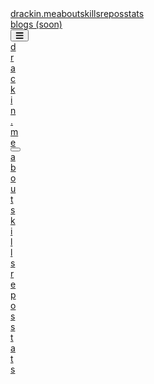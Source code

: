 <head><meta charset="utf-8"><title>Drackin</title><link rel="icon" href="https://avatars.githubusercontent.com/u/78258229?v=4"><meta name="theme-color" content="#3b82f6"><meta name="author" content="Drackin Best"><meta content="https://i.imgur.com/qDSu23l.jpg" property="og:image"><meta name="viewport" content="width=device-width, initial-scale=1.0"><meta content="Drackin's Website" property="og:title"><meta content="drackin.me" property="og:site_name"><meta name="twitter:card" content="summary_large_image"><meta name="description" content="Hello! I'm Drackin. I'm a Developer &amp; Violinist &amp; Athlete. This is My Personal Website. I Love Coding."><meta content="Hello! I'm Drackin. I'm a Developer &amp; Violinist &amp; Athlete. This is My Personal Website. I Love Coding." property="og:description"><meta name="keywords" content="Drackin, drackin, drackin best, Drackin Best, github drackin, ess, portfolio, developer, blog drackin, drackin blog, blog, ess web, drackin website, drackin site, drackin me, drackin.me"><meta name="next-head-count" content="13"><link rel="preload" href="/_next/static/css/8413ec75eedcf466.css" as="style"><link rel="stylesheet" href="/_next/static/css/8413ec75eedcf466.css" data-n-g=""><noscript data-n-css=""></noscript><script defer="" nomodule="" src="/_next/static/chunks/polyfills-c67a75d1b6f99dc8.js"></script><script src="/_next/static/chunks/webpack-59c5c889f52620d6.js" defer=""></script><script src="/_next/static/chunks/framework-ca7c00cca7c6789b.js" defer=""></script><script src="/_next/static/chunks/main-22dd49eb82a9a718.js" defer=""></script><script src="/_next/static/chunks/pages/_app-5b75fbefbe7c33de.js" defer=""></script><script src="/_next/static/chunks/pages/index-579031390db6c089.js" defer=""></script><script src="/_next/static/5AjccABOhwVskstc7VvVA/_buildManifest.js" defer=""></script><script src="/_next/static/5AjccABOhwVskstc7VvVA/_ssgManifest.js" defer=""></script><style type="text/css" id="operaUserStyle"></style><link as="script" rel="prefetch" href="/_next/static/chunks/f444cf54-006c5cc4b822a501.js"><link as="script" rel="prefetch" href="/_next/static/chunks/pages/skills-287926a75439db55.js"><link as="script" rel="prefetch" href="/_next/static/chunks/905-2479496af058e380.js"><link as="script" rel="prefetch" href="/_next/static/chunks/pages/repositories-b0bb4d5fa56fa60f.js"><link as="script" rel="prefetch" href="/_next/static/chunks/96369b2f-b91716ee486df81b.js"><link as="script" rel="prefetch" href="/_next/static/chunks/553-57f4f8d54e2a6864.js"><link as="script" rel="prefetch" href="/_next/static/chunks/pages/stats-ebf67fa50d835b0f.js"></head>
<body><div id="__next"><div class="w-full h-screen flex flex-col justify-"><nav class="w-full h-10 border-b border-gray-800 flex items-center justify-between font-fira text-[#607B96]"><div class="flex items-center text-sm h-full"><a class="border-r mobile:border-none pl-5 w-56 text-sm border-gray-800 h-full flex items-center transition duration-200 hover:text-white hover:border-b-2 hover:border-b-orange-500" href="/">drackin.me</a><a class="border-r border-gray-800 mobile:hidden px-7 h-full flex items-center justify-center text-white border-b-2 border-b-orange-500 transition duration-200" href="/">about</a><a class="border-r border-gray-800 mobile:hidden px-7 h-full flex items-center justify-center hover:border-b-2 hover:border-b-blue-500 hover:text-white transition duration-200" href="/skills">skills</a><a class="border-r border-gray-800 mobile:hidden px-7 h-full flex items-center justify-center hover:border-b-2 hover:border-b-blue-500 hover:text-white transition duration-200" href="/repositories">repos</a><a class="border-r border-gray-800 mobile:hidden px-7 h-full flex items-center justify-center hover:border-b-2 hover:border-b-blue-500 hover:text-white transition duration-200" href="/stats">stats</a></div><div class="flex w-44 items-center mobile:hidden text-sm h-full border-l justify-center border-gray-800 "><a href="https://blogs.drackin.me" class="h-full w-full flex items-center hover:border-b-2 hover:border-b-blue-500 justify-center hover:text-white transition duration-200">blogs (soon)</a></div><button class="hidden mobile:flex p-5 h-full items-center"><svg stroke="currentColor" fill="currentColor" stroke-width="0" viewBox="0 0 448 512" height="1em" width="1em" xmlns="http://www.w3.org/2000/svg"><path d="M16 132h416c8.837 0 16-7.163 16-16V76c0-8.837-7.163-16-16-16H16C7.163 60 0 67.163 0 76v40c0 8.837 7.163 16 16 16zm0 160h416c8.837 0 16-7.163 16-16v-40c0-8.837-7.163-16-16-16H16c-8.837 0-16 7.163-16 16v40c0 8.837 7.163 16 16 16zm0 160h416c8.837 0 16-7.163 16-16v-40c0-8.837-7.163-16-16-16H16c-8.837 0-16 7.163-16 16v40c0 8.837 7.163 16 16 16z"></path></svg></button><nav class="fixed top-0 right-0 h-full w-full backdrop-blur-xl" style="width:0%"><div class="h-10 flex w-full border-b border-gray-800 items-center justify-between"><a class="px-5 text-sm h-full flex items-center transition duration-200 hover:text-white" href="/">drackin.me</a><button class="flex p-5 h-full items-center"><svg stroke="currentColor" fill="currentColor" stroke-width="0" viewBox="0 0 352 512" height="1em" width="1em" xmlns="http://www.w3.org/2000/svg"><path d="M242.72 256l100.07-100.07c12.28-12.28 12.28-32.19 0-44.48l-22.24-22.24c-12.28-12.28-32.19-12.28-44.48 0L176 189.28 75.93 89.21c-12.28-12.28-32.19-12.28-44.48 0L9.21 111.45c-12.28 12.28-12.28 32.19 0 44.48L109.28 256 9.21 356.07c-12.28 12.28-12.28 32.19 0 44.48l22.24 22.24c12.28 12.28 32.2 12.28 44.48 0L176 322.72l100.07 100.07c12.28 12.28 32.2 12.28 44.48 0l22.24-22.24c12.28-12.28 12.28-32.19 0-44.48L242.72 256z"></path></svg></button></div><div class="flex flex-col text-base w-full text-white" style="height:calc(100% - 5rem)"><a class="border-b border-l-2 h-[7.5%] border-gray-800 pl-5 w-full flex items-center border-l-orange-500 hover:text-white transition duration-200" href="/">about</a><a class="border-b hover:border-l-2 h-[7.5%] border-b-gray-800 pl-5 w-full flex items-center hover:border-l-blue-500 hover:text-white transition duration-200" href="/skills">skills</a><a class="border-b hover:border-l-2 h-[7.5%] border-b-gray-800 pl-5 w-full flex items-center hover:border-l-blue-500 hover:text-white transition duration-200" href="/repositories">repos</a><a class="border-b hover:border-l-2 h-[7.5%] border-b-gray-800 pl-5 w-full flex items-center hover:border-l-blue-500 hover:text-white transition duration-200" href="/stats">stats</a></div><div class="h-10 flex w-full border-t border-gray-800 items-center justify-between"><a href="https://twitter.com/s_gmss35" class="w-[25%] flex justify-center border-l border-gray-800 h-full items-center"><svg stroke="currentColor" fill="currentColor" stroke-width="0" viewBox="0 0 512 512" height="1em" width="1em" xmlns="http://www.w3.org/2000/svg"><path d="M459.37 151.716c.325 4.548.325 9.097.325 13.645 0 138.72-105.583 298.558-298.558 298.558-59.452 0-114.68-17.219-161.137-47.106 8.447.974 16.568 1.299 25.34 1.299 49.055 0 94.213-16.568 130.274-44.832-46.132-.975-84.792-31.188-98.112-72.772 6.498.974 12.995 1.624 19.818 1.624 9.421 0 18.843-1.3 27.614-3.573-48.081-9.747-84.143-51.98-84.143-102.985v-1.299c13.969 7.797 30.214 12.67 47.431 13.319-28.264-18.843-46.781-51.005-46.781-87.391 0-19.492 5.197-37.36 14.294-52.954 51.655 63.675 129.3 105.258 216.365 109.807-1.624-7.797-2.599-15.918-2.599-24.04 0-57.828 46.782-104.934 104.934-104.934 30.213 0 57.502 12.67 76.67 33.137 23.715-4.548 46.456-13.32 66.599-25.34-7.798 24.366-24.366 44.833-46.132 57.827 21.117-2.273 41.584-8.122 60.426-16.243-14.292 20.791-32.161 39.308-52.628 54.253z"></path></svg></a><a href="https://instagram.com/9gmss" class="w-[25%] flex justify-center border-l border-gray-800 h-full items-center"><svg stroke="currentColor" fill="currentColor" stroke-width="0" viewBox="0 0 448 512" height="1em" width="1em" xmlns="http://www.w3.org/2000/svg"><path d="M224.1 141c-63.6 0-114.9 51.3-114.9 114.9s51.3 114.9 114.9 114.9S339 319.5 339 255.9 287.7 141 224.1 141zm0 189.6c-41.1 0-74.7-33.5-74.7-74.7s33.5-74.7 74.7-74.7 74.7 33.5 74.7 74.7-33.6 74.7-74.7 74.7zm146.4-194.3c0 14.9-12 26.8-26.8 26.8-14.9 0-26.8-12-26.8-26.8s12-26.8 26.8-26.8 26.8 12 26.8 26.8zm76.1 27.2c-1.7-35.9-9.9-67.7-36.2-93.9-26.2-26.2-58-34.4-93.9-36.2-37-2.1-147.9-2.1-184.9 0-35.8 1.7-67.6 9.9-93.9 36.1s-34.4 58-36.2 93.9c-2.1 37-2.1 147.9 0 184.9 1.7 35.9 9.9 67.7 36.2 93.9s58 34.4 93.9 36.2c37 2.1 147.9 2.1 184.9 0 35.9-1.7 67.7-9.9 93.9-36.2 26.2-26.2 34.4-58 36.2-93.9 2.1-37 2.1-147.8 0-184.8zM398.8 388c-7.8 19.6-22.9 34.7-42.6 42.6-29.5 11.7-99.5 9-132.1 9s-102.7 2.6-132.1-9c-19.6-7.8-34.7-22.9-42.6-42.6-11.7-29.5-9-99.5-9-132.1s-2.6-102.7 9-132.1c7.8-19.6 22.9-34.7 42.6-42.6 29.5-11.7 99.5-9 132.1-9s102.7-2.6 132.1 9c19.6 7.8 34.7 22.9 42.6 42.6 11.7 29.5 9 99.5 9 132.1s2.7 102.7-9 132.1z"></path></svg></a><a href="https://linkedin.com/in/drackin" class="w-[25%] flex justify-center border-l border-gray-800 h-full items-center"><svg stroke="currentColor" fill="currentColor" stroke-width="0" viewBox="0 0 448 512" height="1em" width="1em" xmlns="http://www.w3.org/2000/svg"><path d="M416 32H31.9C14.3 32 0 46.5 0 64.3v383.4C0 465.5 14.3 480 31.9 480H416c17.6 0 32-14.5 32-32.3V64.3c0-17.8-14.4-32.3-32-32.3zM135.4 416H69V202.2h66.5V416zm-33.2-243c-21.3 0-38.5-17.3-38.5-38.5S80.9 96 102.2 96c21.2 0 38.5 17.3 38.5 38.5 0 21.3-17.2 38.5-38.5 38.5zm282.1 243h-66.4V312c0-24.8-.5-56.7-34.5-56.7-34.6 0-39.9 27-39.9 54.9V416h-66.4V202.2h63.7v29.2h.9c8.9-16.8 30.6-34.5 62.9-34.5 67.2 0 79.7 44.3 79.7 101.9V416z"></path></svg></a><a href="https://discord.com/users/607507574018801664" class="w-[25%] flex justify-center border-l border-gray-800 h-full items-center"><svg stroke="currentColor" fill="currentColor" stroke-width="0" viewBox="0 0 640 512" height="1em" width="1em" xmlns="http://www.w3.org/2000/svg"><path d="M524.531,69.836a1.5,1.5,0,0,0-.764-.7A485.065,485.065,0,0,0,404.081,32.03a1.816,1.816,0,0,0-1.923.91,337.461,337.461,0,0,0-14.9,30.6,447.848,447.848,0,0,0-134.426,0,309.541,309.541,0,0,0-15.135-30.6,1.89,1.89,0,0,0-1.924-.91A483.689,483.689,0,0,0,116.085,69.137a1.712,1.712,0,0,0-.788.676C39.068,183.651,18.186,294.69,28.43,404.354a2.016,2.016,0,0,0,.765,1.375A487.666,487.666,0,0,0,176.02,479.918a1.9,1.9,0,0,0,2.063-.676A348.2,348.2,0,0,0,208.12,430.4a1.86,1.86,0,0,0-1.019-2.588,321.173,321.173,0,0,1-45.868-21.853,1.885,1.885,0,0,1-.185-3.126c3.082-2.309,6.166-4.711,9.109-7.137a1.819,1.819,0,0,1,1.9-.256c96.229,43.917,200.41,43.917,295.5,0a1.812,1.812,0,0,1,1.924.233c2.944,2.426,6.027,4.851,9.132,7.16a1.884,1.884,0,0,1-.162,3.126,301.407,301.407,0,0,1-45.89,21.83,1.875,1.875,0,0,0-1,2.611,391.055,391.055,0,0,0,30.014,48.815,1.864,1.864,0,0,0,2.063.7A486.048,486.048,0,0,0,610.7,405.729a1.882,1.882,0,0,0,.765-1.352C623.729,277.594,590.933,167.465,524.531,69.836ZM222.491,337.58c-28.972,0-52.844-26.587-52.844-59.239S193.056,219.1,222.491,219.1c29.665,0,53.306,26.82,52.843,59.239C275.334,310.993,251.924,337.58,222.491,337.58Zm195.38,0c-28.971,0-52.843-26.587-52.843-59.239S388.437,219.1,417.871,219.1c29.667,0,53.307,26.82,52.844,59.239C470.715,310.993,447.538,337.58,417.871,337.58Z"></path></svg></a><a href="mailto:contact@drackin.me" class="w-[25%] flex justify-center border-l border-gray-800 h-full items-center"><svg stroke="currentColor" fill="currentColor" stroke-width="0" viewBox="0 0 512 512" height="1em" width="1em" xmlns="http://www.w3.org/2000/svg"><path d="M464 64H48C21.49 64 0 85.49 0 112v288c0 26.51 21.49 48 48 48h416c26.51 0 48-21.49 48-48V112c0-26.51-21.49-48-48-48zm0 48v40.805c-22.422 18.259-58.168 46.651-134.587 106.49-16.841 13.247-50.201 45.072-73.413 44.701-23.208.375-56.579-31.459-73.413-44.701C106.18 199.465 70.425 171.067 48 152.805V112h416zM48 400V214.398c22.914 18.251 55.409 43.862 104.938 82.646 21.857 17.205 60.134 55.186 103.062 54.955 42.717.231 80.509-37.199 103.053-54.947 49.528-38.783 82.032-64.401 104.947-82.653V400H48z"></path></svg></a></div></nav></nav><main id="mn" style="height: calc(100% - 5rem); opacity: 1;"><div class="w-full h-full"><div class="w-full h-full flex text-white justify-center"><div class="flex flex-col mobile:w-full w-[70%] rounded-xl items-center justify-center space-x-5 space-y-3 h-full"><div class="flex w-full rounded-xl items-center mobile:justify-center mobile:flex-col-reverse mobile:text-center justify-evenly space-x-5 mobile:space-x-0 mobile:space-y-3"><div class="h-[60%] flex flex-col justify-center space-y-4 mobile:pt-3"><p class="ftext-gray-300">Hi Everybody! I am</p><h1 class="text-5xl mobile:text-4xl">Drackin</h1><p class="text-blue-400 text-2xl">&gt; $ whoami</p><p class="w-96 text-sm mobile:w-60 mobile:text-left">
                            I'm 16 Years Old Full-Stack Developer. I am High School
                            Student and I Live in Izmir/Turkey. My hobbies are playing the violin and guitar, sports and programming.
                        </p></div><img src="https://avatars.githubusercontent.com/u/78258229?v=4" alt="Drackin's Avatar" class="w-[20rem] h-[20rem] mobile:w-60 mobile:h-60 rounded-xl"></div></div></div></div></main><footer class="mobile:hidden z-[99] w-full h-10 border-t border-gray-800 flex justify-between items-center font-fira text-[#607B96]"><aside class="flex h-full"><p class="border-r text-sm border-gray-800 h-full flex items-center justify-center px-10">i am here:</p><div class="flex items-center text-sm h-full"><a href="https://twitter.com/s_gmss35" rel="noreferrer" target="_blank" class="border-r border-gray-800 px-7 h-full flex items-center hover:border-b-2 hover:border-b-orange-500 justify-center hover:text-white transition duration-200"><svg stroke="currentColor" fill="currentColor" stroke-width="0" viewBox="0 0 512 512" height="1em" width="1em" xmlns="http://www.w3.org/2000/svg"><path d="M459.37 151.716c.325 4.548.325 9.097.325 13.645 0 138.72-105.583 298.558-298.558 298.558-59.452 0-114.68-17.219-161.137-47.106 8.447.974 16.568 1.299 25.34 1.299 49.055 0 94.213-16.568 130.274-44.832-46.132-.975-84.792-31.188-98.112-72.772 6.498.974 12.995 1.624 19.818 1.624 9.421 0 18.843-1.3 27.614-3.573-48.081-9.747-84.143-51.98-84.143-102.985v-1.299c13.969 7.797 30.214 12.67 47.431 13.319-28.264-18.843-46.781-51.005-46.781-87.391 0-19.492 5.197-37.36 14.294-52.954 51.655 63.675 129.3 105.258 216.365 109.807-1.624-7.797-2.599-15.918-2.599-24.04 0-57.828 46.782-104.934 104.934-104.934 30.213 0 57.502 12.67 76.67 33.137 23.715-4.548 46.456-13.32 66.599-25.34-7.798 24.366-24.366 44.833-46.132 57.827 21.117-2.273 41.584-8.122 60.426-16.243-14.292 20.791-32.161 39.308-52.628 54.253z"></path></svg></a><a href="https://instagram.com/9gmss" rel="noreferrer" target="_blank" class="border-r border-gray-800 px-7 h-full flex items-center hover:border-b-2 hover:border-b-orange-500 justify-center hover:text-white transition duration-200"><svg stroke="currentColor" fill="currentColor" stroke-width="0" viewBox="0 0 448 512" height="1em" width="1em" xmlns="http://www.w3.org/2000/svg"><path d="M224.1 141c-63.6 0-114.9 51.3-114.9 114.9s51.3 114.9 114.9 114.9S339 319.5 339 255.9 287.7 141 224.1 141zm0 189.6c-41.1 0-74.7-33.5-74.7-74.7s33.5-74.7 74.7-74.7 74.7 33.5 74.7 74.7-33.6 74.7-74.7 74.7zm146.4-194.3c0 14.9-12 26.8-26.8 26.8-14.9 0-26.8-12-26.8-26.8s12-26.8 26.8-26.8 26.8 12 26.8 26.8zm76.1 27.2c-1.7-35.9-9.9-67.7-36.2-93.9-26.2-26.2-58-34.4-93.9-36.2-37-2.1-147.9-2.1-184.9 0-35.8 1.7-67.6 9.9-93.9 36.1s-34.4 58-36.2 93.9c-2.1 37-2.1 147.9 0 184.9 1.7 35.9 9.9 67.7 36.2 93.9s58 34.4 93.9 36.2c37 2.1 147.9 2.1 184.9 0 35.9-1.7 67.7-9.9 93.9-36.2 26.2-26.2 34.4-58 36.2-93.9 2.1-37 2.1-147.8 0-184.8zM398.8 388c-7.8 19.6-22.9 34.7-42.6 42.6-29.5 11.7-99.5 9-132.1 9s-102.7 2.6-132.1-9c-19.6-7.8-34.7-22.9-42.6-42.6-11.7-29.5-9-99.5-9-132.1s-2.6-102.7 9-132.1c7.8-19.6 22.9-34.7 42.6-42.6 29.5-11.7 99.5-9 132.1-9s102.7-2.6 132.1 9c19.6 7.8 34.7 22.9 42.6 42.6 11.7 29.5 9 99.5 9 132.1s2.7 102.7-9 132.1z"></path></svg></a><a href="https://linkedin.com/in/drackin" rel="noreferrer" target="_blank" class="border-r border-gray-800 px-7 h-full flex items-center hover:border-b-2 hover:border-b-orange-500 justify-center hover:text-white transition duration-200"><svg stroke="currentColor" fill="currentColor" stroke-width="0" viewBox="0 0 448 512" height="1em" width="1em" xmlns="http://www.w3.org/2000/svg"><path d="M416 32H31.9C14.3 32 0 46.5 0 64.3v383.4C0 465.5 14.3 480 31.9 480H416c17.6 0 32-14.5 32-32.3V64.3c0-17.8-14.4-32.3-32-32.3zM135.4 416H69V202.2h66.5V416zm-33.2-243c-21.3 0-38.5-17.3-38.5-38.5S80.9 96 102.2 96c21.2 0 38.5 17.3 38.5 38.5 0 21.3-17.2 38.5-38.5 38.5zm282.1 243h-66.4V312c0-24.8-.5-56.7-34.5-56.7-34.6 0-39.9 27-39.9 54.9V416h-66.4V202.2h63.7v29.2h.9c8.9-16.8 30.6-34.5 62.9-34.5 67.2 0 79.7 44.3 79.7 101.9V416z"></path></svg></a><a href="https://discord.com/users/607507574018801664" rel="noreferrer" target="_blank" class="border-r border-gray-800 px-7 h-full flex items-center hover:border-b-2 hover:border-b-orange-500 justify-center hover:text-white transition duration-200"><svg stroke="currentColor" fill="currentColor" stroke-width="0" viewBox="0 0 640 512" height="1em" width="1em" xmlns="http://www.w3.org/2000/svg"><path d="M524.531,69.836a1.5,1.5,0,0,0-.764-.7A485.065,485.065,0,0,0,404.081,32.03a1.816,1.816,0,0,0-1.923.91,337.461,337.461,0,0,0-14.9,30.6,447.848,447.848,0,0,0-134.426,0,309.541,309.541,0,0,0-15.135-30.6,1.89,1.89,0,0,0-1.924-.91A483.689,483.689,0,0,0,116.085,69.137a1.712,1.712,0,0,0-.788.676C39.068,183.651,18.186,294.69,28.43,404.354a2.016,2.016,0,0,0,.765,1.375A487.666,487.666,0,0,0,176.02,479.918a1.9,1.9,0,0,0,2.063-.676A348.2,348.2,0,0,0,208.12,430.4a1.86,1.86,0,0,0-1.019-2.588,321.173,321.173,0,0,1-45.868-21.853,1.885,1.885,0,0,1-.185-3.126c3.082-2.309,6.166-4.711,9.109-7.137a1.819,1.819,0,0,1,1.9-.256c96.229,43.917,200.41,43.917,295.5,0a1.812,1.812,0,0,1,1.924.233c2.944,2.426,6.027,4.851,9.132,7.16a1.884,1.884,0,0,1-.162,3.126,301.407,301.407,0,0,1-45.89,21.83,1.875,1.875,0,0,0-1,2.611,391.055,391.055,0,0,0,30.014,48.815,1.864,1.864,0,0,0,2.063.7A486.048,486.048,0,0,0,610.7,405.729a1.882,1.882,0,0,0,.765-1.352C623.729,277.594,590.933,167.465,524.531,69.836ZM222.491,337.58c-28.972,0-52.844-26.587-52.844-59.239S193.056,219.1,222.491,219.1c29.665,0,53.306,26.82,52.843,59.239C275.334,310.993,251.924,337.58,222.491,337.58Zm195.38,0c-28.971,0-52.843-26.587-52.843-59.239S388.437,219.1,417.871,219.1c29.667,0,53.307,26.82,52.844,59.239C470.715,310.993,447.538,337.58,417.871,337.58Z"></path></svg></a><a href="mailto:contact@drackin.me" rel="noreferrer" target="_blank" class="border-r border-gray-800 px-7 h-full flex items-center hover:border-b-2 hover:border-b-orange-500 justify-center hover:text-white transition duration-200"><svg stroke="currentColor" fill="currentColor" stroke-width="0" viewBox="0 0 512 512" height="1em" width="1em" xmlns="http://www.w3.org/2000/svg"><path d="M464 64H48C21.49 64 0 85.49 0 112v288c0 26.51 21.49 48 48 48h416c26.51 0 48-21.49 48-48V112c0-26.51-21.49-48-48-48zm0 48v40.805c-22.422 18.259-58.168 46.651-134.587 106.49-16.841 13.247-50.201 45.072-73.413 44.701-23.208.375-56.579-31.459-73.413-44.701C106.18 199.465 70.425 171.067 48 152.805V112h416zM48 400V214.398c22.914 18.251 55.409 43.862 104.938 82.646 21.857 17.205 60.134 55.186 103.062 54.955 42.717.231 80.509-37.199 103.053-54.947 49.528-38.783 82.032-64.401 104.947-82.653V400H48z"></path></svg></a></div></aside><a href="https://github.com/Drackin" class="flex items-center justify-center mobile:hidden px-5 border-l border-gray-800 h-full hover:text-white transition duration-200 hover:border-b-2 hover:border-b-orange-500"><svg stroke="currentColor" fill="currentColor" stroke-width="0" viewBox="0 0 496 512" height="1em" width="1em" xmlns="http://www.w3.org/2000/svg"><path d="M165.9 397.4c0 2-2.3 3.6-5.2 3.6-3.3.3-5.6-1.3-5.6-3.6 0-2 2.3-3.6 5.2-3.6 3-.3 5.6 1.3 5.6 3.6zm-31.1-4.5c-.7 2 1.3 4.3 4.3 4.9 2.6 1 5.6 0 6.2-2s-1.3-4.3-4.3-5.2c-2.6-.7-5.5.3-6.2 2.3zm44.2-1.7c-2.9.7-4.9 2.6-4.6 4.9.3 2 2.9 3.3 5.9 2.6 2.9-.7 4.9-2.6 4.6-4.6-.3-1.9-3-3.2-5.9-2.9zM244.8 8C106.1 8 0 113.3 0 252c0 110.9 69.8 205.8 169.5 239.2 12.8 2.3 17.3-5.6 17.3-12.1 0-6.2-.3-40.4-.3-61.4 0 0-70 15-84.7-29.8 0 0-11.4-29.1-27.8-36.6 0 0-22.9-15.7 1.6-15.4 0 0 24.9 2 38.6 25.8 21.9 38.6 58.6 27.5 72.9 20.9 2.3-16 8.8-27.1 16-33.7-55.9-6.2-112.3-14.3-112.3-110.5 0-27.5 7.6-41.3 23.6-58.9-2.6-6.5-11.1-33.3 2.6-67.9 20.9-6.5 69 27 69 27 20-5.6 41.5-8.5 62.8-8.5s42.8 2.9 62.8 8.5c0 0 48.1-33.6 69-27 13.7 34.7 5.2 61.4 2.6 67.9 16 17.7 25.8 31.5 25.8 58.9 0 96.5-58.9 104.2-114.8 110.5 9.2 7.9 17 22.9 17 46.4 0 33.7-.3 75.4-.3 83.6 0 6.5 4.6 14.4 17.3 12.1C428.2 457.8 496 362.9 496 252 496 113.3 383.5 8 244.8 8zM97.2 352.9c-1.3 1-1 3.3.7 5.2 1.6 1.6 3.9 2.3 5.2 1 1.3-1 1-3.3-.7-5.2-1.6-1.6-3.9-2.3-5.2-1zm-10.8-8.1c-.7 1.3.3 2.9 2.3 3.9 1.6 1 3.6.7 4.3-.7.7-1.3-.3-2.9-2.3-3.9-2-.6-3.6-.3-4.3.7zm32.4 35.6c-1.6 1.3-1 4.3 1.3 6.2 2.3 2.3 5.2 2.6 6.5 1 1.3-1.3.7-4.3-1.3-6.2-2.2-2.3-5.2-2.6-6.5-1zm-11.4-14.7c-1.6 1-1.6 3.6 0 5.9 1.6 2.3 4.3 3.3 5.6 2.3 1.6-1.3 1.6-3.9 0-6.2-1.4-2.3-4-3.3-5.6-2z"></path></svg><p class="pl-2">@Drackin</p></a></footer></div></div><script id="__NEXT_DATA__" type="application/json">{"props":{"pageProps":{}},"page":"/","query":{},"buildId":"5AjccABOhwVskstc7VvVA","nextExport":true,"autoExport":true,"isFallback":false,"scriptLoader":[]}</script><next-route-announcer><p aria-live="assertive" id="__next-route-announcer__" role="alert" style="border: 0px; clip: rect(0px, 0px, 0px, 0px); height: 1px; margin: -1px; overflow: hidden; padding: 0px; position: absolute; width: 1px; white-space: nowrap; overflow-wrap: normal;"></p></next-route-announcer><script src="/_next/static/chunks/f444cf54-006c5cc4b822a501.js"></script><script src="/_next/static/chunks/pages/skills-287926a75439db55.js"></script><script src="/_next/static/chunks/905-2479496af058e380.js"></script><script src="/_next/static/chunks/pages/repositories-b0bb4d5fa56fa60f.js"></script><script src="/_next/static/chunks/96369b2f-b91716ee486df81b.js"></script><script src="/_next/static/chunks/553-57f4f8d54e2a6864.js"></script><script src="/_next/static/chunks/pages/stats-ebf67fa50d835b0f.js"></script></body>
